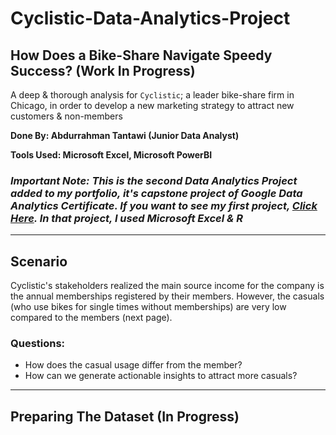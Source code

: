 # Cyclistic-Data-Analytics-Project

## How Does a Bike-Share Navigate Speedy Success? (Work In Progress)

A deep & thorough analysis for `Cyclistic`; a leader bike-share firm in Chicago, in order to develop a new marketing strategy to attract new customers & non-members

**Done By: Abdurrahman Tantawi (Junior Data Analyst)**

**Tools Used: Microsoft Excel, Microsoft PowerBI**

### _**Important Note:** This is the second Data Analytics Project added to my portfolio, it's capstone project of Google Data Analytics Certificate. If you want to see my first project, [Click Here](https://github.com/abrahman-ra/bellabeat-DA-Project). In that project, I used Microsoft Excel & R_

---

## Scenario

Cyclistic's stakeholders realized the main source income for the company is the annual memberships registered by their members. However, the casuals (who use bikes for single times without memberships) are very low compared to the members (next page).

### Questions:

- How does the casual usage differ from the member?
- How can we generate actionable insights to attract more casuals?

---

## Preparing The Dataset (In Progress)
